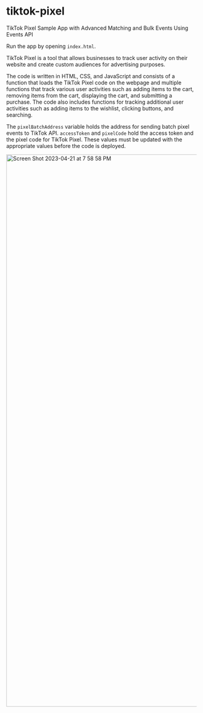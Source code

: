 # tiktok-pixel
TikTok Pixel Sample App with Advanced Matching and Bulk Events Using Events API

Run the app by opening `index.html`. 

TikTok Pixel is a tool that allows businesses to track user activity on their website and create custom audiences for advertising purposes.

The code is written in HTML, CSS, and JavaScript and consists of a function that loads the TikTok Pixel code on the webpage and multiple functions that track various user activities such as adding items to the cart, removing items from the cart, displaying the cart, and submitting a purchase. The code also includes functions for tracking additional user activities such as adding items to the wishlist, clicking buttons, and searching.

The `pixelBatchAddress` variable holds the address for sending batch pixel events to TikTok API. `accessToken` and `pixelCode` hold the access token and the pixel code for TikTok Pixel. These values must be updated with the appropriate values before the code is deployed.

<img width="1456" alt="Screen Shot 2023-04-21 at 7 58 58 PM" src="https://user-images.githubusercontent.com/14897659/233758364-b416245e-121e-4742-b9c1-9fc68e8d8d72.png">
